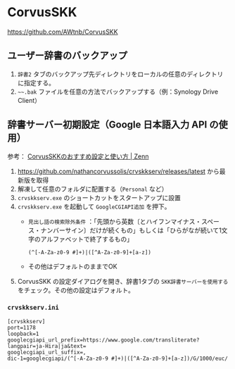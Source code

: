 # CorvusSKK

https://github.com/AWtnb/CorvusSKK

## ユーザー辞書のバックアップ

1. `辞書2` タブのバックアップ先ディレクトリをローカルの任意のディレクトリに指定する。
2. `~~.bak` ファイルを任意の方法でバックアップする（例：Synology Drive Client）

## 辞書サーバー初期設定（Google 日本語入力 API の使用）

参考： [CorvusSKKのおすすめ設定と使い方 | Zenn](https://zenn.dev/toriwasa/articles/327d11c45a62e8)

1. https://github.com/nathancorvussolis/crvskkserv/releases/latest から最新版を取得
2. 解凍して任意のフォルダに配置する（`Personal` など）
3. `crvskkserv.exe` のショートカットをスタートアップに設置
4. `crvskkserv.exe` を起動して `GoogleCGIAPI追加` を押下。
    - `見出し語の検索除外条件` ：「先頭から英数〔とハイフンマイナス・スペース・ナンバーサイン〕だけが続くもの」もしくは「ひらがなが続いて1文字のアルファベットで終了するもの」

        ```
        (^[-A-Za-z0-9 #]+)|([^A-Za-z0-9]+[a-z])
        ```

    - その他はデフォルトのままでOK
5. CorvusSKK の設定ダイアログを開き、辞書1タブの `SKK辞書サーバーを使用する` をチェック。その他の設定はデフォルト。


### `crvskkserv.ini`

```
[crvskkserv]
port=1178
loopback=1
googlecgiapi_url_prefix=https://www.google.com/transliterate?langpair=ja-Hira|ja&text=
googlecgiapi_url_suffix=,
dic-1=googlecgiapi/(^[-A-Za-z0-9 #]+)|([^A-Za-z0-9]+[a-z])/G/1000/euc/
```
